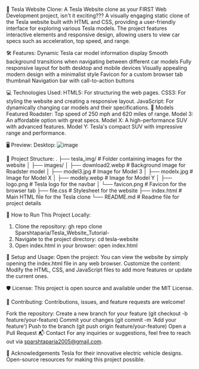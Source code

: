 🚗 Tesla Website Clone:
A Tesla Website clone as your FIRST Web Development project, isn't it exciting???
A visually engaging static clone of the Tesla website built with HTML and CSS, providing a user-friendly interface for exploring various Tesla models. The project features interactive elements and responsive design, allowing users to view car specs such as acceleration, top speed, and range.

🛠️ Features:
Dynamic Tesla car model information display
Smooth background transitions when navigating between different car models
Fully responsive layout for both desktop and mobile devices
Visually appealing modern design with a minimalist style
Favicon for a custom browser tab thumbnail
Navigation bar with call-to-action buttons

💻 Technologies Used:
HTML5: For structuring the web pages.
CSS3: For styling the website and creating a responsive layout.
JavaScript: For dynamically changing car models and their specifications.
🚗 Models Featured
Roadster: Top speed of 250 mph and 620 miles of range.
Model 3: An affordable option with great specs.
Model X: A high-performance SUV with advanced features.
Model Y: Tesla's compact SUV with impressive range and performance.

🖥️ Preview:
Desktop:
![image](https://github.com/user-attachments/assets/02c80331-89a5-4ba9-a6da-44161be44eae)


📂 Project Structure:
.
├── tesla_img/                     # Folder containing images for the website
│   ├── images/
│       ├── download2.webp         # Background image for Roadster model
│       ├── model3.jpg             # Image for Model 3
│       ├── modelx.jpg             # Image for Model X
│       ├── modely.webp            # Image for Model Y
│       ├── logo.png               # Tesla logo for the navbar
│       └── favicon.png            # Favicon for the browser tab
├── file.css                       # Stylesheet for the website
├── index.html                     # Main HTML file for the Tesla clone
└── README.md                      # Readme file for project details

🚀 How to Run This Project Locally:
1. Clone the repository:
gh repo clone Sparshtaparia/Tesla_Website_Tutorial-
2. Navigate to the project directory:
cd tesla-website
3. Open index.html in your browser:
open index.html

🔧 Setup and Usage:
Open the project: You can view the website by simply opening the index.html file in any web browser.
Customize the content: Modify the HTML, CSS, and JavaScript files to add more features or update the current ones.

🛡️ License:
This project is open source and available under the MIT License.

🤝 Contributing:
Contributions, issues, and feature requests are welcome!

Fork the repository:
Create a new branch for your feature (git checkout -b feature/your-feature)
Commit your changes (git commit -m 'Add your feature')
Push to the branch (git push origin feature/your-feature)
Open a Pull Request
📬 Contact
For any inquiries or suggestions, feel free to reach out via sparshtaparia2005@gmail.com.

🌟 Acknowledgements
Tesla for their innovative electric vehicle designs.
Open-source resources for making this project possible.
